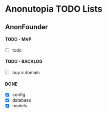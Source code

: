 # Anonutopia TODO Lists

## AnonFounder

#### TODO - MVP

- [ ] todo

#### TODO - BACKLOG

- [ ] buy a domain

#### DONE

- [x] config
- [x] database
- [x] models